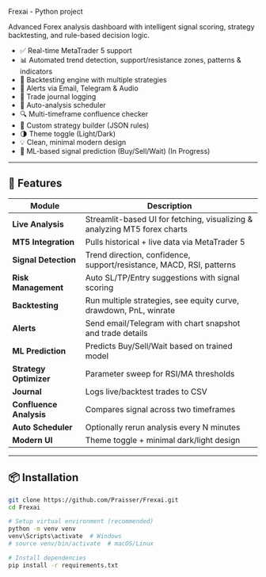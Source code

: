 Frexai - Python project

Advanced Forex analysis dashboard with intelligent signal scoring, strategy backtesting, and rule-based decision logic.

- ✅ Real-time MetaTrader 5 support
- 📊 Automated trend detection, support/resistance zones, patterns & indicators
- 🧪 Backtesting engine with multiple strategies
- 🔔 Alerts via Email, Telegram & Audio
- 🧾 Trade journal logging
- 🔁 Auto-analysis scheduler
- 🔍 Multi-timeframe confluence checker
- 🧩 Custom strategy builder (JSON rules)
- 🌗 Theme toggle (Light/Dark)
- 💡 Clean, minimal modern design
- 🧠 ML-based signal prediction (Buy/Sell/Wait) (In Progress)
---

## 🚀 Features

| Module                       | Description                                                                 |
|-----------------------------|-----------------------------------------------------------------------------|
| **Live Analysis**           | Streamlit-based UI for fetching, visualizing & analyzing MT5 forex charts   |
| **MT5 Integration**         | Pulls historical + live data via MetaTrader 5                              |
| **Signal Detection**        | Trend direction, confidence, support/resistance, MACD, RSI, patterns        |
| **Risk Management**         | Auto SL/TP/Entry suggestions with signal scoring                            |
| **Backtesting**             | Run multiple strategies, see equity curve, drawdown, PnL, winrate           |
| **Alerts**                  | Send email/Telegram with chart snapshot and trade details                   |
| **ML Prediction**           | Predicts Buy/Sell/Wait based on trained model                               |
| **Strategy Optimizer**      | Parameter sweep for RSI/MA thresholds                                       |
| **Journal**                 | Logs live/backtest trades to CSV                                            |
| **Confluence Analysis**     | Compares signal across two timeframes                                       |
| **Auto Scheduler**          | Optionally rerun analysis every N minutes                                   |
| **Modern UI**               | Theme toggle + minimal dark/light design                                    |

---

## 📦 Installation

```bash
git clone https://github.com/Praisser/Frexai.git
cd Frexai

# Setup virtual environment (recommended)
python -m venv venv
venv\Scripts\activate  # Windows
# source venv/bin/activate  # macOS/Linux

# Install dependencies
pip install -r requirements.txt
